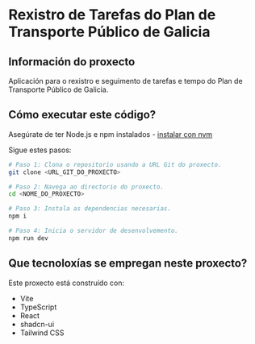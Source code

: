 
# Rexistro de Tarefas do Plan de Transporte Público de Galicia

## Información do proxecto

Aplicación para o rexistro e seguimento de tarefas e tempo do Plan de Transporte Público de Galicia.

## Cómo executar este código?

Asegúrate de ter Node.js e npm instalados - [instalar con nvm](https://github.com/nvm-sh/nvm#installing-and-updating)

Sigue estes pasos:

```sh
# Paso 1: Clona o repositorio usando a URL Git do proxecto.
git clone <URL_GIT_DO_PROXECTO>

# Paso 2: Navega ao directorio do proxecto.
cd <NOME_DO_PROXECTO>

# Paso 3: Instala as dependencias necesarias.
npm i

# Paso 4: Inicia o servidor de desenvolvemento.
npm run dev
```

## Que tecnoloxías se empregan neste proxecto?

Este proxecto está construído con:

- Vite
- TypeScript
- React
- shadcn-ui
- Tailwind CSS
